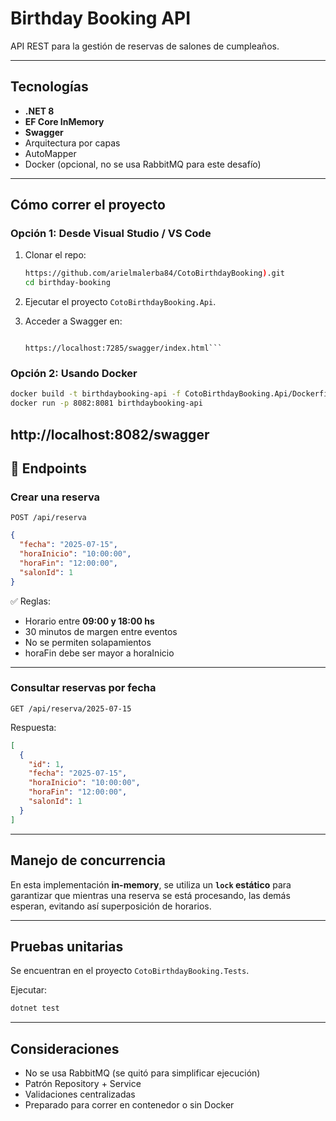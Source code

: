 #  Birthday Booking API

API REST para la gestión de reservas de salones de cumpleaños.

---

##  Tecnologías

- **.NET 8**
- **EF Core InMemory**
- **Swagger**
- Arquitectura por capas
- AutoMapper
- Docker (opcional, no se usa RabbitMQ para este desafío)

---

##  Cómo correr el proyecto

### Opción 1: Desde Visual Studio / VS Code

1. Clonar el repo:
   ```bash
   https://github.com/arielmalerba84/CotoBirthdayBooking).git
   cd birthday-booking
   ```

2. Ejecutar el proyecto `CotoBirthdayBooking.Api`.

3. Acceder a Swagger en:
   ```
  
   https://localhost:7285/swagger/index.html```

### Opción 2: Usando Docker

```bash
docker build -t birthdaybooking-api -f CotoBirthdayBooking.Api/Dockerfile .
docker run -p 8082:8081 birthdaybooking-api
```
 http://localhost:8082/swagger
---

## 🧪 Endpoints

### Crear una reserva

`POST /api/reserva`

```json
{
  "fecha": "2025-07-15",
  "horaInicio": "10:00:00",
  "horaFin": "12:00:00",
  "salonId": 1
}
```

✅ Reglas:

- Horario entre **09:00 y 18:00 hs**
- 30 minutos de margen entre eventos
- No se permiten solapamientos
- horaFin debe ser mayor a horaInicio

---

### Consultar reservas por fecha

`GET /api/reserva/2025-07-15`

Respuesta:

```json
[
  {
    "id": 1,
    "fecha": "2025-07-15",
    "horaInicio": "10:00:00",
    "horaFin": "12:00:00",
    "salonId": 1
  }
]
```

---

##  Manejo de concurrencia

En esta implementación **in-memory**, se utiliza un **`lock` estático** 
para garantizar que mientras una reserva se está procesando, 
las demás esperan, evitando así superposición de horarios.

---

##  Pruebas unitarias

Se encuentran en el proyecto `CotoBirthdayBooking.Tests`.

Ejecutar:

```bash
dotnet test
```

---

## Consideraciones

- No se usa RabbitMQ (se quitó para simplificar ejecución)
- Patrón Repository + Service
- Validaciones centralizadas
- Preparado para correr en contenedor o sin Docker


